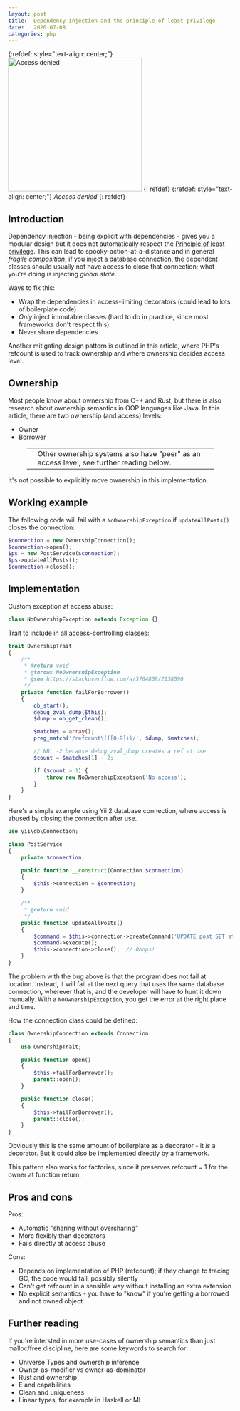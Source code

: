 ```yaml
---
layout: post
title:  Dependency injection and the principle of least privilege
date:   2020-07-08
categories: php
---
```


{:refdef: style="text-align: center;"}
<img src="{{ site.url }}/assets/img/access.jpg" alt="Access denied" height="300px"/>
{: refdef}
{:refdef: style="text-align: center;"}
_Access denied_
{: refdef}

## Introduction

Dependency injection - being explicit with dependencies - gives you a modular design but it does not automatically respect the [Principle of least privilege](https://en.wikipedia.org/wiki/Principle_of_least_privilege). This can lead to spooky-action-at-a-distance and in general _fragile composition_; if you inject a database connection, the dependent classes should usually not have access to close that connection; what you're doing is injecting _global state_. 

Ways to fix this:

* Wrap the dependencies in access-limiting decorators (could lead to lots of boilerplate code)
* _Only_ inject immutable classes (hard to do in practice, since most frameworks don't respect this)
* Never share dependencies

Another mitigating design pattern is outlined in this article, where PHP's refcount is used to track ownership and where ownership decides access level.

## Ownership

Most people know about ownership from C++ and Rust, but there is also research about ownership semantics in OOP languages like Java. In this article, there are two ownership (and access) levels:

* Owner
* Borrower

<div style='margin: 1em 3em;'>
<table>
<tr>
<td><span class='fa fa-icon fa-info-circle fa-2x'></span></td>
<td>
Other ownership systems also have "peer" as an access level; see further reading below.
</td>
</tr>
</table>
</div>

It's not possible to explicitly move ownership in this implementation.

## Working example

The following code will fail with a `NoOwnershipException` if `updateAllPosts()` closes the connection:

```php
$connection = new OwnershipConnection();
$connection->open();
$ps = new PostService($connection);
$ps->updateAllPosts();
$connection->close();
```

## Implementation

Custom exception at access abuse:

```php
class NoOwnershipException extends Exception {}
```

Trait to include in all access-controlling classes:

```php
trait OwnershipTrait
{
    /**
     * @return void
     * @throws NoOwnershipException
     * @see https://stackoverflow.com/a/3764809/2138090
     */
    private function failForBorrower()
    {
        ob_start();
        debug_zval_dump($this);
        $dump = ob_get_clean();

        $matches = array();
        preg_match('/refcount\(([0-9]+)/', $dump, $matches);

        // NB: -2 because debug_zval_dump creates a ref at use
        $count = $matches[1] - 2;

        if ($count > 1) {
            throw new NoOwnershipException('No access');
        }
    }
}
```

Here's a simple example using Yii 2 database connection, where access is abused by closing the connection after use.

```php
use yii\db\Connection;

class PostService
{
    private $connection;

    public function __construct(Connection $connection)
    {
        $this->connection = $connection;
    }

    /**
     * @return void
     */
    public function updateAllPosts()
    {
        $command = $this->connection->createCommand('UPDATE post SET status=1');
        $command->execute();
        $this->connection->close();  // Ooops!
    }
}
```

The problem with the bug above is that the program does not fail at location. Instead, it will fail at the next query that uses the same database connection, wherever that is, and the developer will have to hunt it down manually. With a `NoOwnershipException`, you get the error at the right place and time.

How the connection class could be defined:

```php
class OwnershipConnection extends Connection
{
    use OwnershipTrait;

    public function open()
    {
        $this->failForBorrower();
        parent::open();
    }

    public function close()
    {
        $this->failForBorrower();
        parent::close();
    }
}
```

Obviously this is the same amount of boilerplate as a decorator - it _is_ a decorator. But it could also be implemented directly by a framework.

This pattern also works for factories, since it preserves refcount = 1 for the owner at function return.

## Pros and cons

Pros:

* Automatic "sharing without oversharing"
* More flexibly than decorators
* Fails directly at access abuse

Cons:

* Depends on implementation of PHP (refcount); if they change to tracing GC, the code would fail, possibly silently
* Can't get refcount in a sensible way without installing an extra extension
* No explicit semantics - you have to "know" if you're getting a borrowed and not owned object

## Further reading

If you're intersted in more use-cases of ownership semantics than just malloc/free discipline, here are some keywords to search for:

* Universe Types and ownership inference
* Owner-as-modifier vs owner-as-dominator
* Rust and ownership
* E and capabilities
* Clean and uniqueness
* Linear types, for example in Haskell or ML
